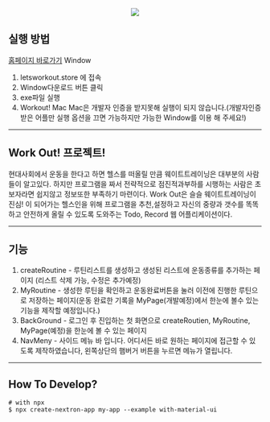 <p align="center"><img src="https://user-images.githubusercontent.com/103579314/219848280-cee192a1-047f-4f26-8106-b1f245ab3b9e.png"></img></p>

## 실행 방법
[홈페이지 바로가기](letsworkout.store)
Window
1. letsworkout.store 에 접속
2. Window다운로드 버튼 클릭
3. exe파일 실행
4. Workout!
Mac
Mac은 개발자 인증을 받지못해 실행이 되지 않습니다.(개발자인증받은 어플만 실행 옵션을 끄면 가능하지만 가능한 Window를 이용 해 주세요!)

---

## Work Out! 프로젝트!

현대사회에서 운동을 한다고 하면 헬스를 떠올릴 만큼 웨이트트레이닝은 대부분의 사람들이 알고있다.
하지만 프로그램을 짜서 전략적으로 점진적과부하를 시행하는 사람은 초보자라면 쉽지않고 정보또한 부족하기 마련이다.
Work Out은 슬슬 웨이트트레이닝이 진심! 이 되어가는 헬스인을 위해 프로그램을 추천,설정하고 자신의 중량과 갯수를 똑똑하고 안전하게 올릴 수 있도록 도와주는 Todo, Record 웹 어플리케이션이다.

---

## 기능
1. createRoutine - 루틴리스트를 생성하고 생성된 리스트에 운동종류를 추가하는 페이지 (리스트 삭제 가능, 수정은 추가예정)
2. MyRoutine - 생성한 루틴을 확인하고 운동완료버튼을 눌러 이전에 진행한 루틴으로 저장하는 페이지(운동 완료한 기록을 MyPage(개발예정)에서 한눈에 볼수 있는 기능을 제작할 예정입니다.)
3. BackGround - 로그인 후 진입하는 첫 화면으로 createRoutien, MyRoutine, MyPage(예정)을 한눈에 볼 수 있는 페이지
4. NavMeny - 사이드 메뉴 바 입니다. 어디서든 바로 원하는 페이지에 접근할 수 있도록 제작하였습니다, 왼쪽상단의 햄버거 버튼을 누르면 메뉴가 열립니다.

---

## How To Develop?

```
# with npx
$ npx create-nextron-app my-app --example with-material-ui
```

